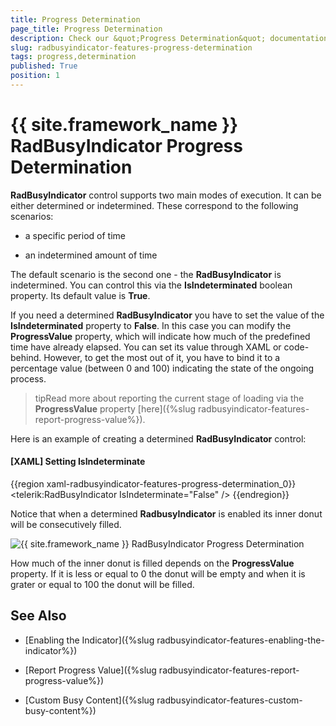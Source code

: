 ```yaml
---
title: Progress Determination
page_title: Progress Determination
description: Check our &quot;Progress Determination&quot; documentation article for the RadBusyIndicator {{ site.framework_name }} control.
slug: radbusyindicator-features-progress-determination
tags: progress,determination
published: True
position: 1
---
```


# {{ site.framework_name }} RadBusyIndicator Progress Determination

__RadBusyIndicator__ control supports two main modes of execution. It can be either determined or indetermined. These correspond to the following scenarios: 

* a specific period of time

* an indetermined amount of time 

The default scenario is the second one - the __RadBusyIndicator__ is indetermined. You can control this via the __IsIndeterminated__ boolean property. Its default value is __True__. 

If you need a determined __RadBusyIndicator__ you have to set the value of the __IsIndeterminated__ property to __False__. In this case you can modify the __ProgressValue__ property, which will indicate how much of the predefined time have already elapsed. You can set its value through XAML or code-behind. However, to get the most out of it, you have to bind it to a percentage value (between 0 and 100) indicating the state of the ongoing process.

>tipRead more about reporting the current stage of loading via the __ProgressValue__ property [here]({%slug radbusyindicator-features-report-progress-value%}). 

Here is an example of creating a determined __RadBusyIndicator__ control:

#### __[XAML] Setting IsIndeterminate__

{{region xaml-radbusyindicator-features-progress-determination_0}}
	<telerik:RadBusyIndicator IsIndeterminate="False" />
{{endregion}}

Notice that when a determined __RadbusyIndicator__ is enabled its inner donut will be consecutively filled. 

![{{ site.framework_name }} RadBusyIndicator Progress Determination](images/radbusyindicator_features_pregress_determination_010.png)

How much of the inner donut is filled depends on the __ProgressValue__ property. If it is less or equal to 0 the donut will be empty and when it is grater or equal to 100 the donut will be filled. 

## See Also

 * [Enabling the Indicator]({%slug radbusyindicator-features-enabling-the-indicator%})

 * [Report Progress Value]({%slug radbusyindicator-features-report-progress-value%})

 * [Custom Busy Content]({%slug radbusyindicator-features-custom-busy-content%})
